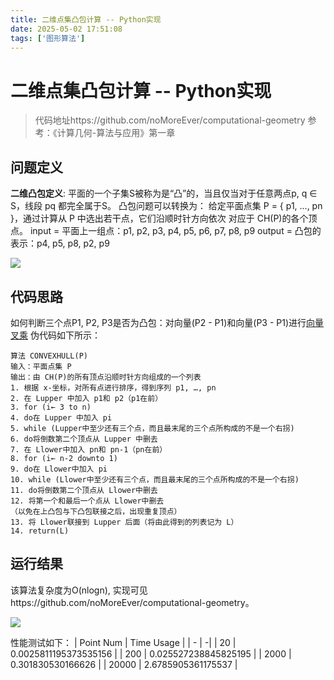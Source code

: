 ```yaml
---
title: 二维点集凸包计算 -- Python实现
date: 2025-05-02 17:51:08
tags: ['图形算法']
---
```


# 二维点集凸包计算 -- Python实现
> 代码地址https://github.com/noMoreEver/computational-geometry
> 参考：《计算几何-算法与应用》第一章

## 问题定义
**二维凸包定义**: 平面的一个子集S被称为是“凸”的，当且仅当对于任意两点p, q ∈ S，线段 pq 都完全属于S。
凸包问题可以转换为：
给定平面点集 P = { p1, …, pn }，通过计算从 P 中选出若干点，它们沿顺时针方向依次
对应于 CH(P)的各个顶点。
input = 平面上一组点：p1, p2, p3, p4, p5, p6, p7, p8, p9
output = 凸包的表示：p4, p5, p8, p2, p9

![](1746102980.png)

## 代码思路
如何判断三个点P1, P2, P3是否为凸包：对向量(P2 - P1)和向量(P3 - P1)进行<u>向量叉乘</u>
伪代码如下所示：
```
算法 CONVEXHULL(P)
输入：平面点集 P
输出：由 CH(P)的所有顶点沿顺时针方向组成的一个列表
1. 根据 x-坐标，对所有点进行排序，得到序列 p1, …, pn
2. 在 Lupper 中加入 p1和 p2（p1在前）
3. for (i← 3 to n)
4. do在 Lupper 中加入 pi
5. while (Lupper中至少还有三个点，而且最末尾的三个点所构成的不是一个右拐)
6. do将倒数第二个顶点从 Lupper 中删去
7. 在 Llower中加入 pn和 pn-1（pn在前）
8. for (i← n-2 downto 1)
9. do在 Llower中加入 pi
10. while (Llower中至少还有三个点，而且最末尾的三个点所构成的不是一个右拐) 
11. do将倒数第二个顶点从 Llower中删去
12. 将第一个和最后一个点从 Llower中删去
（以免在上凸包与下凸包联接之后，出现重复顶点）
13. 将 Llower联接到 Lupper 后面（将由此得到的列表记为 L）
14. return(L)
```
## 运行结果
该算法复杂度为O(nlogn), 实现可见https://github.com/noMoreEver/computational-geometry。

![](1746093955.png)

性能测试如下：
| Point Num |       Time Usage      |
| - | -|
|     20    | 0.0025811195373535156 |
|    200    |  0.025527238845825195 |
|    2000   |   0.301830530166626   |
|   20000   |   2.6785905361175537  |
